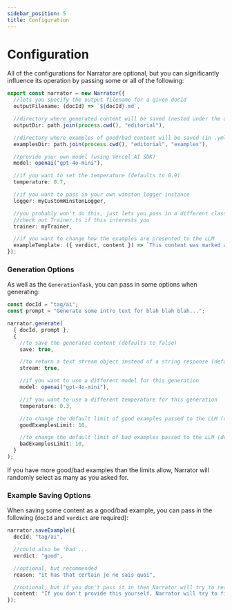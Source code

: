 ```yaml
---
sidebar_position: 5
title: Configuration
---
```


# Configuration

All of the configurations for Narrator are optional, but you can significantly influence its operation by passing some or all of the following:

```ts
export const narrator = new Narrator({
  //lets you specify the output filename for a given docId
  outputFilename: (docId) => `${docId}.md`,

  //directory where generated content will be saved (nested under the docId)
  outputDir: path.join(process.cwd(), "editorial"),

  //directory where examples of good/bad content will be saved (in .yml files)
  examplesDir: path.join(process.cwd(), "editorial", "examples"),

  //provide your own model (using Vercel AI SDK)
  model: openai("gpt-4o-mini"),

  //if you want to set the temperature (defaults to 0.9)
  temperature: 0.7,

  //if you want to pass in your own winston logger instance
  logger: myCustomWinstonLogger,

  //you probably won't do this, just lets you pass in a different class to evaluate during training
  //check out Trainer.ts if this interests you
  trainer: myTrainer,

  //if you want to change how the examples are presented to the LLM
  exampleTemplate: ({ verdict, content }) => `This content was marked as ${verdict}: ${content}`,
});
```

### Generation Options

As well as the `GenerationTask`, you can pass in some options when generating:

```ts
const docId = "tag/ai";
const prompt = "Generate some intro text for blah blah blah...";

narrator.generate(
  { docId, prompt },
  {
    //to save the generated content (defaults to false)
    save: true,

    //to return a text stream object instead of a string response (defaults to false)
    stream: true,

    //if you want to use a different model for this generation
    model: openai("gpt-4o-mini"),

    //if you want to use a different temperature for this generation
    temperature: 0.3,

    //to change the default limit of good examples passed to the LLM (defaults to 5)
    goodExamplesLimit: 10,

    //to change the default limit of bad examples passed to the LLM (defaults to 5)
    badExamplesLimit: 10,
  }
);
```

If you have more good/bad examples than the limits allow, Narrator will randomly select as many as you asked for.

### Example Saving Options

When saving some content as a good/bad example, you can pass in the following (`docId` and `verdict` are required):

```ts
narrator.saveExample({
  docId: "tag/ai",

  //could also be 'bad'...
  verdict: "good",

  //optional, but recommended
  reason: "it has that certain je ne sais quoi",

  //optional, but if you don't pass it in then Narrator will try to retrieve it based on docId
  content: "If you don't provide this yourself, Narrator will try to find it",
});
```
